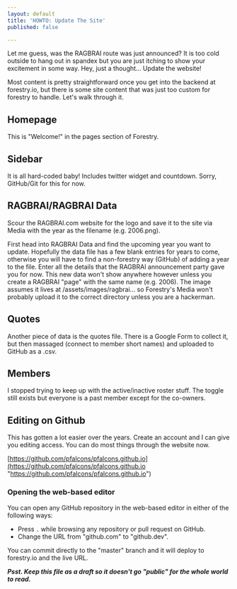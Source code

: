```yaml
---
layout: default
title: 'HOWTO: Update The Site'
published: false

---
```

Let me guess, was the RAGBRAI route was just announced? It is too cold outside to hang out in spandex but you are just itching to show your excitement in some way. Hey, just a thought... Update the website!

Most content is pretty straightforward once you get into the backend at forestry.io, but there is some site content that was just too custom for forestry to handle. Let's walk through it.

## Homepage

This is "Welcome!" in the pages section of Forestry.

## Sidebar

It is all hard-coded baby! Includes twitter widget and countdown. Sorry, GitHub/Git for this for now.

## RAGBRAI/RAGBRAI Data

Scour the RAGBRAI.com website for the logo and save it to the site via Media with the year as the filename (e.g. 2006.png).

First head into RAGBRAI Data and find the upcoming year you want to update. Hopefully the data file has a few blank entries for years to come, otherwise you will have to find a non-forestry way (GitHub) of adding a year to the file. Enter all the details that the RAGBRAI announcement party gave you for now. This new data won't show anywhere however unless you create a RAGBRAI "page" with the same name (e.g. 2006). The image assumes it lives at /assets/images/ragbrai... so Forestry's Media won't probably upload it to the correct directory unless you are a hackerman.

## Quotes

Another piece of data is the quotes file. There is a Google Form to collect it, but then massaged (connect to member short names) and uploaded to GitHub as a .csv.

## Members

I stopped trying to keep up with the active/inactive roster stuff. The toggle still exists but everyone is a past member except for the co-owners.

## Editing on Github

This has gotten a lot easier over the years. Create an account and I can give you editing access. You can do most things through the website now.

[https://github.com/pfalcons/pfalcons.github.io](https://github.com/pfalcons/pfalcons.github.io "https://github.com/pfalcons/pfalcons.github.io")

### Opening the web-based editor

You can open any GitHub repository in the web-based editor in either of the following ways:

* Press `.` while browsing any repository or pull request on GitHub.
* Change the URL from "github.com" to "github.dev".

You can commit directly to the "master" branch and it will deploy to forestry.io and the live URL.

**_Psst. Keep this file as a draft so it doesn't go "public" for the whole world to read._**